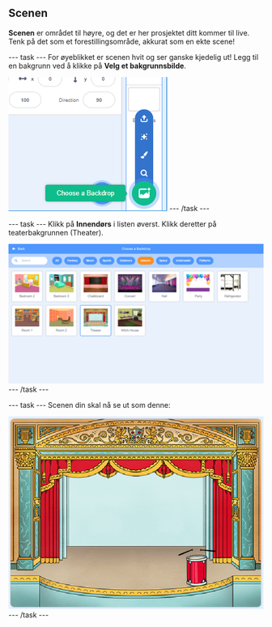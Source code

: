 ## Scenen

**Scenen** er området til høyre, og det er her prosjektet ditt kommer til live. Tenk på det som et forestillingsområde, akkurat som en ekte scene!

\--- task \--- For øyeblikket er scenen hvit og ser ganske kjedelig ut! Legg til en bakgrunn ved å klikke på **Velg et bakgrunnsbilde**.

![skjermbilde](images/band-stage-choose.png) \--- /task \---

\--- task \--- Klikk på **Innendørs** i listen øverst. Klikk deretter på teaterbakgrunnen (Theater).

![skjermbilde](images/band-backdrop.png) \--- /task \---

\--- task \--- Scenen din skal nå se ut som denne:

![skjermbilde](images/band-stage.png) \--- /task \---